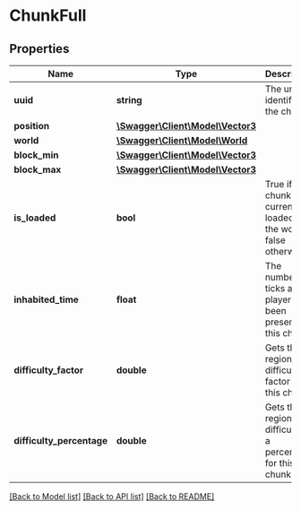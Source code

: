 # ChunkFull

## Properties
Name | Type | Description | Notes
------------ | ------------- | ------------- | -------------
**uuid** | **string** | The unique identifier of the chunk. | [optional] 
**position** | [**\Swagger\Client\Model\Vector3**](Vector3.md) |  | [optional] 
**world** | [**\Swagger\Client\Model\World**](World.md) |  | [optional] 
**block_min** | [**\Swagger\Client\Model\Vector3**](Vector3.md) |  | [optional] 
**block_max** | [**\Swagger\Client\Model\Vector3**](Vector3.md) |  | [optional] 
**is_loaded** | **bool** | True if the chunk is currently loaded in the world, false otherwise. | [optional] 
**inhabited_time** | **float** | The number of ticks a player has been present in this chunk. | [optional] 
**difficulty_factor** | **double** | Gets the regional difficulty factor for this chunk. | [optional] 
**difficulty_percentage** | **double** | Gets the regional difficulty as a percentage for this chunk. | [optional] 

[[Back to Model list]](../README.md#documentation-for-models) [[Back to API list]](../README.md#documentation-for-api-endpoints) [[Back to README]](../README.md)


